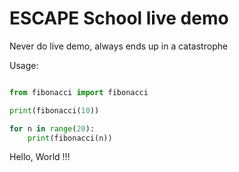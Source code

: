 # ESCAPE School live demo 

Never do live demo, always ends up in a catastrophe

Usage:
```python

from fibonacci import fibonacci

print(fibonacci(10))

for n in range(20):
    print(fibonacci(n))

```


Hello, World !!!
